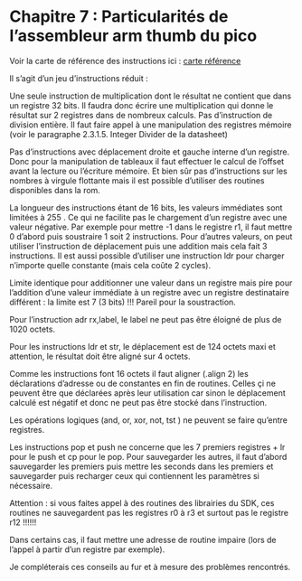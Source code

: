 # Chapitre 7 : Particularités de l’assembleur arm thumb du pico

Voir la carte de référence des instructions ici :   [carte référence](https://developer.arm.com/documentation/qrc0006/e)

Il s’agit d’un jeu d’instructions réduit :

Une seule instruction de multiplication dont le résultat ne contient que dans un registre 32 bits. Il faudra donc écrire une multiplication qui donne le résultat sur 2 registres dans de nombreux calculs.
Pas d’instruction de division entière. Il faut faire appel à une manipulation des registres mémoire (voir le paragraphe 2.3.1.5. Integer Divider de la datasheet)

Pas d’instructions avec déplacement droite et gauche interne d’un registre. Donc pour la manipulation de tableaux il faut effectuer le calcul de l’offset avant la lecture ou l’écriture mémoire.
Et bien sûr pas d’instructions sur les nombres à virgule flottante mais il est possible d’utiliser des routines disponibles dans la rom.

La longueur des instructions étant de 16 bits, les valeurs immédiates sont limitées à 255 . Ce qui ne facilite pas le chargement d’un registre avec une valeur négative. Par exemple pour mettre -1 dans le registre r1, il faut mettre 0 d’abord puis soustraire 1 soit 2 instructions.
Pour d’autres valeurs, on peut utiliser l’instruction de déplacement puis une addition mais cela fait 3 instructions. Il est aussi possible d’utiliser une instruction ldr pour charger n’importe quelle constante (mais cela coûte 2 cycles).

Limite identique pour additionner une valeur dans un registre mais pire pour l’addition d’une valeur immédiate à un registre avec un registre destinataire différent : la limite est 7 (3 bits) !!!
Pareil pour la soustraction.

Pour l’instruction adr rx,label, le label ne peut pas être éloigné de plus de 1020 octets.

Pour les instructions ldr et str, le déplacement est de 124 octets maxi et attention, le résultat doit être aligné sur 4 octets.


Comme les instructions font 16 octets il faut aligner (.align 2) les déclarations d’adresse ou de constantes en fin de routines. Celles çi ne peuvent être que déclarées après leur utilisation car sinon le déplacement calculé est négatif et donc ne peut pas être stocké dans l’instruction.

Les opérations logiques (and, or, xor, not, tst ) ne peuvent se faire qu’entre registres.

Les instructions pop et push ne concerne que les 7 premiers registres + lr pour le push et cp pour le pop. Pour sauvegarder les autres, il faut d’abord sauvegarder les premiers puis mettre les seconds dans les premiers et sauvegarder puis recharger ceux qui contiennent les paramètres si nécessaire.

Attention : si vous faites appel à des routines des librairies du SDK, ces routines ne sauvegardent pas les registres r0 à r3 et surtout pas le registre r12 !!!!!!

Dans certains cas, il faut mettre une adresse de routine impaire (lors de l’appel à partir d’un registre par exemple).

Je compléterais ces conseils au fur et à mesure des problèmes rencontrés.
